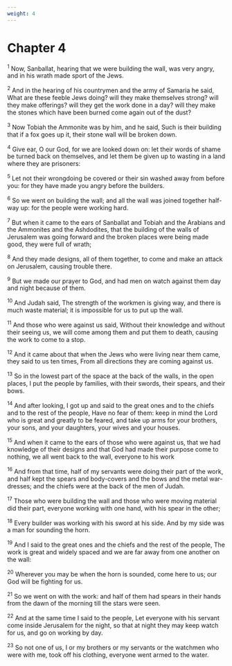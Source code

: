 ```yaml
---
weight: 4
---
```


# Chapter 4

<sup>1</sup> Now, Sanballat, hearing that we were building the wall, was very angry, and in his wrath made sport of the Jews. 

<sup>2</sup> And in the hearing of his countrymen and the army of Samaria he said, What are these feeble Jews doing? will they make themselves strong? will they make offerings? will they get the work done in a day? will they make the stones which have been burned come again out of the dust? 

<sup>3</sup> Now Tobiah the Ammonite was by him, and he said, Such is their building that if a fox goes up it, their stone wall will be broken down. 

<sup>4</sup> Give ear, O our God, for we are looked down on: let their words of shame be turned back on themselves, and let them be given up to wasting in a land where they are prisoners: 

<sup>5</sup> Let not their wrongdoing be covered or their sin washed away from before you: for they have made you angry before the builders. 

<sup>6</sup> So we went on building the wall; and all the wall was joined together half-way up: for the people were working hard. 

<sup>7</sup> But when it came to the ears of Sanballat and Tobiah and the Arabians and the Ammonites and the Ashdodites, that the building of the walls of Jerusalem was going forward and the broken places were being made good, they were full of wrath; 

<sup>8</sup> And they made designs, all of them together, to come and make an attack on Jerusalem, causing trouble there. 

<sup>9</sup> But we made our prayer to God, and had men on watch against them day and night because of them. 

<sup>10</sup> And Judah said, The strength of the workmen is giving way, and there is much waste material; it is impossible for us to put up the wall. 

<sup>11</sup> And those who were against us said, Without their knowledge and without their seeing us, we will come among them and put them to death, causing the work to come to a stop. 

<sup>12</sup> And it came about that when the Jews who were living near them came, they said to us ten times, From all directions they are coming against us. 

<sup>13</sup> So in the lowest part of the space at the back of the walls, in the open places, I put the people by families, with their swords, their spears, and their bows. 

<sup>14</sup> And after looking, I got up and said to the great ones and to the chiefs and to the rest of the people, Have no fear of them: keep in mind the Lord who is great and greatly to be feared, and take up arms for your brothers, your sons, and your daughters, your wives and your houses. 

<sup>15</sup> And when it came to the ears of those who were against us, that we had knowledge of their designs and that God had made their purpose come to nothing, we all went back to the wall, everyone to his work 

<sup>16</sup> And from that time, half of my servants were doing their part of the work, and half kept the spears and body-covers and the bows and the metal war-dresses; and the chiefs were at the back of the men of Judah. 

<sup>17</sup> Those who were building the wall and those who were moving material did their part, everyone working with one hand, with his spear in the other; 

<sup>18</sup> Every builder was working with his sword at his side. And by my side was a man for sounding the horn. 

<sup>19</sup> And I said to the great ones and the chiefs and the rest of the people, The work is great and widely spaced and we are far away from one another on the wall: 

<sup>20</sup> Wherever you may be when the horn is sounded, come here to us; our God will be fighting for us. 

<sup>21</sup> So we went on with the work: and half of them had spears in their hands from the dawn of the morning till the stars were seen. 

<sup>22</sup> And at the same time I said to the people, Let everyone with his servant come inside Jerusalem for the night, so that at night they may keep watch for us, and go on working by day. 

<sup>23</sup> So not one of us, I or my brothers or my servants or the watchmen who were with me, took off his clothing, everyone went armed to the water. 


